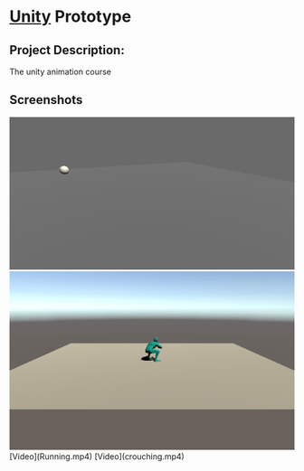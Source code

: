 # [Unity](https://unity.com/) Prototype

## Project Description:
The unity animation course
## Screenshots


<img src='BallPuff.gif'>

<img src='crouching.gif'>
[Video](Running.mp4)
[Video](crouching.mp4)